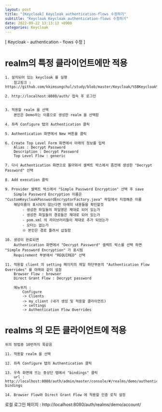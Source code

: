 ```yaml
---
layout: post
title: "[Keycloak] Keycloak authentication-flows 수정하기"
subtitle: "Keycloak Keycloak authentication-flows 수정하기"
date: 2022-09-22 13:13:13 +0900
categories: Keycloak
---
```

[ Keycloak - authentication - flows 수정 ]

# realm의 특정 클라이언트에만 적용

	1. 설치되어 있는 keycloak 를 실행
		참고링크 : https://github.com/kkimsungchul/study/blob/master/Keycloak/%5BKeycloak%5D%20%EC%84%A4%EC%B9%98%20%EB%B0%8F%20%EC%84%B8%ED%8C%85.txt

	2. http://localhost:8080/auth/ 접속 후 로그인 

	
	3. 적용할 realm 을 선택
		본인은 Demo라는 이름으로 생성한 realm 을 선택함
	
	4. 좌측 Configure 탭의 Authentication 클릭

	5. Authentication 화면에서 New 버튼을 클릭

	6. Create Top Level Form 화면에서 아래의 정보를 입력
		Alias : Decrypt Password
		Description : Decrypt Password
		Top Level Flow : generic
	
	7. 다시 Authentication 화면으로 돌아와서 셀렉트 박스에서 좀전에 생성한 "Decrypt Password" 선택

	8. Add execution 클릭

	9. Provider 셀렉트 박스에서 "Simple Password Encryption" 선택 후 save
		Simple Password Encryption 이름은 "CustomKeycloakPasswordEncryptorFactory.java" 파일에서 지정해준 이름
		해당이름이 표시되지 않는다면 아래의 내용들을 확인할것
			- 생성한 파일들의 파일명은 제대로 되어 있는가
			- 생성한 파일들의 경로들은 제대로 되어 있는가
			- pom.xml 의 라이브러리들이 제대로 추가 되었는가
			- 오타는 없는가
			※ 본인은 경로 틀려서 삽질함
		
	10. 생성이 완료되면
		Authentication 화면에서 "Decrypt Password" 셀렉트 박스를 선택 하면 "Simple Password Encryption" 가 표시됨
		Requirement 부분에서 "REQUIRED" 선택
	
	11. 적용할 client 의 setting 페이지의 제일 하단부분의 "Authentication Flow Overrides" 를 아래와 같이 설정
		Browser Flow : browser
		Direct Grant Flow : Decrypt password
		
		메뉴위치 : 
			Configure 
			-> Clients 
			-> my_client (내가 생성 및 적용할 클라이언트)
			-> settings
			-> Authentication Flow Overrides

# realms 의 모든 클라이언트에 적용
	
	위의 방법중 10번까지 똑같음

	11. 적용할 realm 을 선택

	12. 좌측 Configure 탭의 Authentication 클릭
	
	13. 우측 화면에 뜨는 중상단 탭에서 "bindings" 클릭
		url : http://localhost:8080/auth/admin/master/console/#/realms/demo/authentication/flow-bindings
	
	14. Browser Flow와 Direct Grant Flow 에 적용할 인증 로직 설정



로컬 로그인 페이지 : 
	http://localhost:8080/auth/realms/demo/account/
